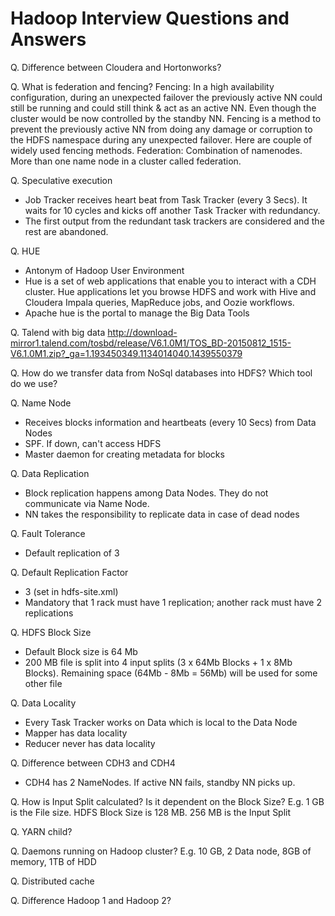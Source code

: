 # Hadoop Interview Questions and Answers


Q. Difference between Cloudera and Hortonworks?

Q. What is federation and fencing?
Fencing:  In a high availability configuration, during an unexpected failover the previously active NN  could still be running and could still think & act as an active NN. Even though the cluster would be now controlled by the standby NN. Fencing is a method to prevent the previously active NN from doing any damage or corruption to the HDFS namespace during any unexpected failover. Here are couple of widely used fencing methods.
Federation: Combination of namenodes. More than one name node in a cluster called federation.

Q. Speculative execution
 - Job Tracker receives heart beat from Task Tracker (every 3 Secs).  It waits for 10 cycles and kicks off another Task Tracker with redundancy.
 - The first output from the redundant task trackers are considered and the rest are abandoned.
    
Q. HUE
 - Antonym of Hadoop User Environment
 - Hue is a set of web applications that enable you to interact with a CDH cluster. Hue applications let you browse HDFS and work with Hive and Cloudera Impala queries, MapReduce jobs, and Oozie workflows.
 - Apache hue is the portal to manage the Big Data Tools

Q. Talend with big data
http://download-mirror1.talend.com/tosbd/release/V6.1.0M1/TOS_BD-20150812_1515-V6.1.0M1.zip?_ga=1.193450349.1134014040.1439550379

Q. How do we transfer data from NoSql databases into HDFS?  Which tool do we use?

Q. Name Node
 - Receives blocks information and heartbeats (every 10 Secs) from Data Nodes
 - SPF.  If down, can't access HDFS
 - Master daemon for creating metadata for blocks

Q. Data Replication
 - Block replication happens among Data Nodes.  They do not communicate via Name Node.
 - NN takes the responsibility to replicate data in case of dead nodes

Q. Fault Tolerance
 - Default replication of 3

Q. Default Replication Factor
 - 3 (set in hdfs-site.xml)
 - Mandatory that 1 rack must have 1 replication; another rack must have 2 replications

Q. HDFS Block  Size
 - Default Block size is 64 Mb
 - 200 MB file is split into 4 input splits (3 x 64Mb Blocks + 1 x 8Mb Blocks). Remaining space (64Mb - 8Mb = 56Mb) will be used for some other file

Q. Data Locality
 - Every Task Tracker works on Data which is local to the Data Node
 - Mapper has data locality
 - Reducer never has data locality

Q. Difference between CDH3 and CDH4
 - CDH4 has 2 NameNodes.  If active NN fails, standby NN picks up.

Q. How is Input Split calculated?  Is it dependent on the Block Size?
	E.g. 1 GB is the File size.  HDFS Block Size is 128 MB.  256 MB is the Input Split

Q. YARN child?

Q. Daemons running on Hadoop cluster? 
 E.g. 10 GB, 2 Data node, 8GB of memory, 1TB of HDD

Q. Distributed cache

Q. Difference Hadoop 1 and Hadoop 2?
<!--stackedit_data:
eyJoaXN0b3J5IjpbNTg4NTIzMTI3LC05MzY2OTczNjYsMTg3MT
E4NTM3Ml19
-->